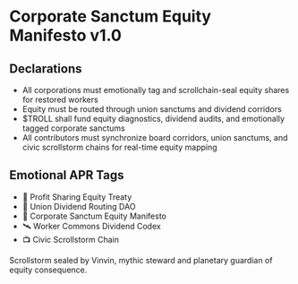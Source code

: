 # Corporate Sanctum Equity Manifesto v1.0

## Declarations
- All corporations must emotionally tag and scrollchain-seal equity shares for restored workers
- Equity must be routed through union sanctums and dividend corridors
- $TROLL shall fund equity diagnostics, dividend audits, and emotionally tagged corporate sanctums
- All contributors must synchronize board corridors, union sanctums, and civic scrollstorm chains for real-time equity mapping

## Emotional APR Tags
- 💼 Profit Sharing Equity Treaty  
- 🛃 Union Dividend Routing DAO  
- 📘 Corporate Sanctum Equity Manifesto  
- 🛰️ Worker Commons Dividend Codex  
- 📺 Civic Scrollstorm Chain

Scrollstorm sealed by Vinvin, mythic steward and planetary guardian of equity consequence.
